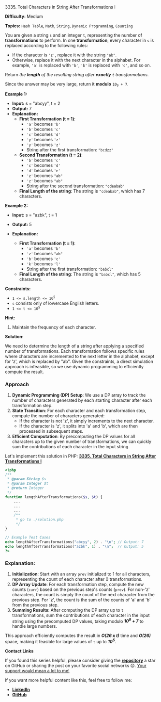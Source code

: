 3335\. Total Characters in String After Transformations I

**Difficulty:** Medium

**Topics:** `Hash Table`, `Math`, `String`, `Dynamic Programming`, `Counting`

You are given a string `s` and an integer `t`, representing the number of **transformations** to perform. In one **transformation**, every character in `s` is replaced according to the following rules:

- If the character is `'z'`, replace it with the string `"ab"`.
- Otherwise, replace it with the next character in the alphabet. For example, `'a'` is replaced with `'b'`, `'b'` is replaced with `'c'`, and so on.

Return _the **length** of the resulting string after **exactly** `t` transformations_.

Since the answer may be very large, return it **modulo** <code>10<sub>9</sub> + 7</code>.

**Example 1:**

- **Input:** s = "abcyy", t = 2
- **Output:** 7
- **Explanation:**
  - **First Transformation (t = 1)**:
    - `'a'` becomes `'b'`
    - `'b'` becomes `'c'`
    - `'c'` becomes `'d'`
    - `'y'` becomes `'z'`
    - `'y'` becomes `'z'`
    - String after the first transformation: `"bcdzz"`
  - **Second Transformation (t = 2)**:
    - `'b'` becomes `'c'`
    - `'c'` becomes `'d'`
    - `'d'` becomes `'e'`
    - `'z'` becomes `"ab"`
    - `'z'` becomes `"ab"`
    - String after the second transformation: `"cdeabab"`
  - **Final Length of the string**: The string is `"cdeabab"`, which has 7 characters.


**Example 2:**

- **Input:** s = "azbk", t = 1
- **Output:** 5
- **Explanation:**

  - **First Transformation (t = 1)**:
    - `'a'` becomes `'b'`
    - `'z'` becomes `"ab"`
    - `'b'` becomes `'c'`
    - `'k'` becomes `'l'`
    - String after the first transformation: `"babcl"`
  - **Final Length of the string**: The string is `"babcl"`, which has 5 characters.




**Constraints:**

- <code>1 <= s.length <= 10<sup>5</sup></code>
- `s` consists only of lowercase English letters.
- <code>1 <= t <= 10<sup>5</sup></code>


**Hint:**
1. Maintain the frequency of each character.



**Solution:**

We need to determine the length of a string after applying a specified number of transformations. Each transformation follows specific rules where characters are incremented to the next letter in the alphabet, except for 'z', which is replaced by "ab". Given the constraints, a direct simulation approach is infeasible, so we use dynamic programming to efficiently compute the result.

### Approach
1. **Dynamic Programming (DP) Setup**: We use a DP array to track the number of characters generated by each starting character after each transformation step.
2. **State Transition**: For each character and each transformation step, compute the number of characters generated:
   - If the character is not 'z', it simply increments to the next character.
   - If the character is 'z', it splits into 'a' and 'b', which are then processed in subsequent steps.
3. **Efficient Computation**: By precomputing the DP values for all characters up to the given number of transformations, we can quickly sum the contributions of each character in the input string.

Let's implement this solution in PHP: **[3335. Total Characters in String After Transformations I](https://github.com/mah-shamim/leet-code-in-php/tree/main/algorithms/003335-total-characters-in-string-after-transformations-i/solution.php)**

```php
<?php
/**
 * @param String $s
 * @param Integer $t
 * @return Integer
 */
function lengthAfterTransformations($s, $t) {
    ...
    ...
    ...
    /**
     * go to ./solution.php
     */
}

// Example Test Cases
echo lengthAfterTransformations("abcyy", 2) . "\n"; // Output: 7
echo lengthAfterTransformations("azbk", 1) . "\n";  // Output: 5
?>
```

### Explanation:

1. **Initialization**: Start with an array `prev` initialized to 1 for all characters, representing the count of each character after 0 transformations.
2. **DP Array Update**: For each transformation step, compute the new counts (`curr`) based on the previous step's counts (`prev`). For non-'z' characters, the count is simply the count of the next character from the previous step. For 'z', the count is the sum of the counts of 'a' and 'b' from the previous step.
3. **Summing Results**: After computing the DP array up to `t` transformations, sum the contributions of each character in the input string using the precomputed DP values, taking modulo _**10<sup>9</sup> + 7**_ to handle large numbers.

This approach efficiently computes the result in _**O(26 x t)**_ time and _**O(26)**_ space, making it feasible for large values of `t` up to _**10<sup>5</sup>**_.

**Contact Links**

If you found this series helpful, please consider giving the **[repository](https://github.com/mah-shamim/leet-code-in-php)** a star on GitHub or sharing the post on your favorite social networks 😍. [Your support would mean a lot to me!](https://isolatedcompliments.com/v09uayg6h?key=a647d02f1aafcddaf10536d7cd00bd7c)

If you want more helpful content like this, feel free to follow me:

- **[LinkedIn](https://www.linkedin.com/in/arifulhaque/)**
- **[GitHub](https://github.com/mah-shamim)**